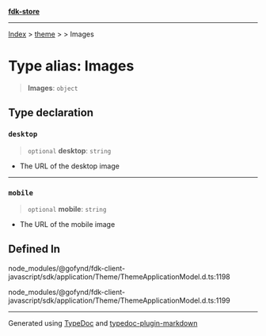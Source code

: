 [**fdk-store**](../../../README.md)
***

[Index](../../../API.md) > [theme](../../README.md) > [<internal>](../README.md) > Images

# Type alias: Images

> **Images**: `object`

## Type declaration

### `desktop`

> `optional` **desktop**: `string`

- The URL of the desktop image

***

### `mobile`

> `optional` **mobile**: `string`

- The URL of the mobile image

## Defined In

node\_modules/@gofynd/fdk-client-javascript/sdk/application/Theme/ThemeApplicationModel.d.ts:1198

node\_modules/@gofynd/fdk-client-javascript/sdk/application/Theme/ThemeApplicationModel.d.ts:1199

***
Generated using [TypeDoc](https://typedoc.org/) and [typedoc-plugin-markdown](https://www.npmjs.com/package/typedoc-plugin-markdown)
